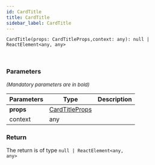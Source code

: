 ```yaml
---
id: CardTitle
title: CardTitle
sidebar_label: CardTitle
---
```


```tsx
CardTitle(props: CardTitleProps,context: any): null | ReactElement<any, any>
```
<br/>



### Parameters

<font size="2"><i>(Mandatory parameters are in bold)</i></font>

| Parameters | Type | Description |
| --------- | ---- | ----------- |
| **props** | [CardTitleProps](/api2/types/CardTitleProps.md) |  |
| context | any |  |


### Return



The return is of type <code>null | ReactElement<any, any\></code>